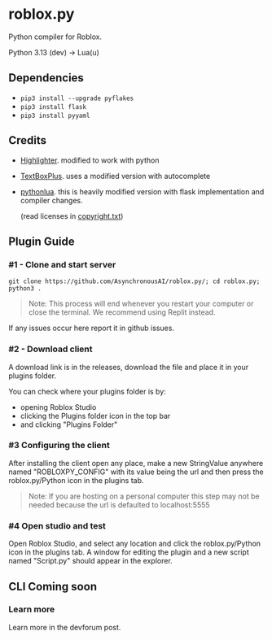 # roblox.py
Python compiler for Roblox. 

Python 3.13 (dev) -> Lua(u)
## Dependencies
- ``pip3 install --upgrade pyflakes``
- ``pip3 install flask``
- ``pip3 install pyyaml``

## Credits
- [Highlighter](https://github.com/boatbomber/Highlighter). modified to work with python
- [TextBoxPlus](https://github.com/boatbomber/TextBoxPlus). uses a modified version with autocomplete
- [pythonlua](https://github.com/dmitrii-eremin/python-lua). this is heavily modified version with flask implementation and compiler changes.

  (read licenses in [copyright.txt](/COPYRIGHTS.txt))
## Plugin Guide
### #1 - Clone and start server
```
git clone https://github.com/AsynchronousAI/roblox.py/; cd roblox.py; python3 .
```

> Note: This process will end whenever you restart your computer or close the terminal. We recommend using Replit instead.

If any issues occur here report it in github issues.

### #2 - Download client
A download link is in the releases, download the file and place it in your plugins folder. 

You can check where your plugins folder is by:
- opening Roblox Studio
- clicking the Plugins folder icon in the top bar
- and clicking "Plugins Folder"

### #3 Configuring the client
After installing the client open any place, make a new StringValue anywhere named "ROBLOXPY_CONFIG" with its value being the url and then press the roblox.py/Python icon in the plugins tab.

> Note: If you are hosting on a personal computer this step may not be needed because the url is defaulted to localhost:5555

### #4 Open studio and test
Open Roblox Studio, and select any location and click the roblox.py/Python icon in the plugins tab. A window for editing the plugin and a new script named "Script.py" should appear in the explorer.

## CLI Coming soon

### Learn more
Learn more in the devforum post.
